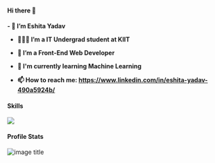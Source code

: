 #### Hi there 👋

<!--
**Eshitacodes/Eshitacodes** is a ✨ _special_ ✨ repository because its `README.md` (this file) appears on your GitHub profile.

Here are some ideas to get you started:

- 🔭 I’m currently working on ...
- 🌱 I’m currently learning ...
- 👯 I’m looking to collaborate on ...
- 🤔 I’m looking for help with ...
- 💬 Ask me about ...
- 📫 How to reach me: ...
- 😄 Pronouns: ...
- ⚡ Fun fact: ...

Skills
[![My Skills](https://skillicons.dev/icons?i=java,c,python,mysql,html,css,js)](https://skillicons.dev)
-->
<h4>
- 🔭 I’m Eshita Yadav
  
- 👨🏽‍💻 I’m a IT Undergrad student at KIIT

- 🌱 I’m a Front-End Web Developer
- 🤖 I'm currently learning Machine Learning

- 📫 How to reach me: **https://www.linkedin.com/in/eshita-yadav-490a5924b/**
  </h4>
<h4>Skills</h4>
<a href="https://skillicons.dev">
<!--     <img src="https://skillicons.dev/icons?i=java,py,django,flask,react,nodejs,ts,js,express,fastapi,kafka,mongodb,spring,mysql,redis,cpp,firebase,go,html,css,kotlin,rust,vue,linux,git,kubernetes,docker,gcp,aws" /> -->
    <img src="https://skillicons.dev/icons?i=java,c,python,mysql,html,css,js,firebase,replit,git,github,jupyter notebook" />
</a>

<h4>Profile Stats</h4>

![image title](https://komarev.com/ghpvc/?username=eshitacodes)
